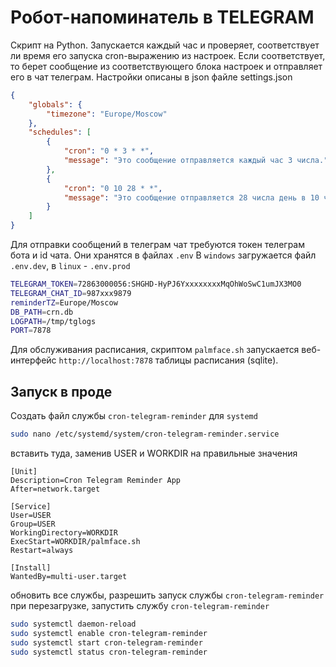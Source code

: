 # Робот-напоминатель в TELEGRAM

Скрипт на Python.
Запускается каждый час и проверяет, соответствует ли время его запуска cron-выражению из настроек.
Если соответствует, то берет сообщение из соответствующего блока настроек и отправляет его в чат телеграм.
Настройки описаны в json файле settings.json

```json
{
    "globals": {
        "timezone": "Europe/Moscow"
    },
    "schedules": [
        {
            "cron": "0 * 3 * *",
            "message": "Это сообщение отправляется каждый час 3 числа."
        },
        {
            "cron": "0 10 28 * *",
            "message": "Это сообщение отправляется 28 числа день в 10 часов."
        }
    ]
}
```

Для отправки сообщений в телеграм чат требуются токен телеграм бота и id чата. Они хранятся в файлах `.env`
В `windows` загружается файл `.env.dev`, в `linux` - `.env.prod`


```sh
TELEGRAM_TOKEN=72863000056:SHGHD-HyPJ6YxxxxxxxxMqOhWoSwC1umJX3MO0
TELEGRAM_CHAT_ID=987xxx9879
reminderTZ=Europe/Moscow
DB_PATH=crn.db
LOGPATH=/tmp/tglogs
PORT=7878
```

Для обслуживания расписания, скриптом `palmface.sh` запускается веб-интерфейс `http://localhost:7878` таблицы расписания (sqlite).


## Запуск в проде

Создать файл службы `cron-telegram-reminder` для `systemd`

```sh
sudo nano /etc/systemd/system/cron-telegram-reminder.service
```
вставить туда, заменив USER и WORKDIR на правильные значения

```
[Unit]
Description=Cron Telegram Reminder App
After=network.target

[Service]
User=USER
Group=USER
WorkingDirectory=WORKDIR
ExecStart=WORKDIR/palmface.sh
Restart=always

[Install]
WantedBy=multi-user.target
```

обновить все службы, разрешить запуск службы `cron-telegram-reminder` при перезагрузке, запустить службу `cron-telegram-reminder`

```sh
sudo systemctl daemon-reload
sudo systemctl enable cron-telegram-reminder
sudo systemctl start cron-telegram-reminder
sudo systemctl status cron-telegram-reminder
```

